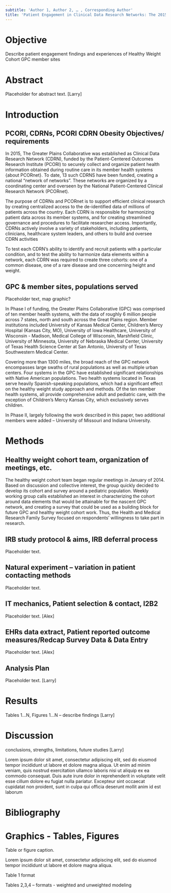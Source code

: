 ```yaml
---
subtitle: 'Author 1, Author 2, … , Corresponding Author'
title: 'Patient Engagement in Clinical Data Research Networks: The 2015 Greater Plains Collaborative Healthy Weight Study'
---
```


Objective
=========

Describe patient engagement findings and experiences of Healthy Weight Cohort GPC member sites

Abstract
========

Placeholder for abstract text. \[Larry\]

Introduction
============

PCORI, CDRNs, PCORI CDRN Obesity Objectives/ requirements
---------------------------------------------------------

In 2015, The Greater Plains Collaborative was established as Clinical Data Research Network (CDRN), funded by the Patient-Centered Outcomes Research Institute (PCORI) to securely collect and organize patient health information obtained during routine care in its member health systems {about PCORnet}. To date, 13 such CDRNS have been funded, creating a national “network of networks”. These networks are organized by a coordinating center and overseen by the National Patient-Centered Clinical Research Network (PCORnet).

The purpose of CDRNs and PCORnet is to support efficient clinical research by creating centralized access to the de-identified data of millions of patients across the country. Each CDRN is responsible for harmonizing patient data across its member systems, and for creating streamlined governance and procedures to facilitate researcher access. Importantly, CDRNs actively involve a variety of stakeholders, including patients, clinicians, healthcare system leaders, and others to build and oversee CDRN activities

To test each CDRN’s ability to identify and recruit patients with a particular condition, and to test the ability to harmonize data elements within a network, each CDRN was required to create three cohorts: one of a common disease, one of a rare disease and one concerning height and weight.

GPC & member sites, populations served
--------------------------------------

Placeholder text, map graphic?

In Phase I of funding, the Greater Plains Collaborative (GPC) was comprised of ten member health systems, with the data of roughly 6 million people across 7 states, north and south across the Great Plains region. Member institutions included University of Kansas Medical Center, Children’s Mercy Hospital (Kansas City, MO), University of Iowa Healthcare, University of Wisconsin - Madison, Medical College of Wisconsin, Marshfield Clinic, University of Minnesota, University of Nebraska Medical Center, University of Texas Health Science Center at San Antonio, University of Texas Southwestern Medical Center.

Covering more than 1300 miles, the broad reach of the GPC network encompasses large swaths of rural populations as well as multiple urban centers. Four systems in the GPC have established significant relationships with Native American populations. Two health systems located in Texas serve heavily Spanish-speaking populations, which had a significant effect on the healthy weight study approach and methods. Of the ten member health systems, all provide comprehensive adult and pediatric care, with the exception of Children’s Mercy Kansas City, which exclusively serves children.

In Phase II, largely following the work described in this paper, two additional members were added – University of Missouri and Indiana University.

Methods
=======

Healthy weight cohort team, organization of meetings, etc.
----------------------------------------------------------

The healthy weight cohort team began regular meetings in January of 2014. Based on discussion and collective interest, the group quickly decided to develop its cohort and survey around a pediatric population. Weekly working group calls established an interest in characterizing the cohort around data elements that would be attainable for the nascent GPC network, and creating a survey that could be used as a building block for future GPC and healthy weight cohort work. Thus, the Health and Medical Research Family Survey focused on respondents’ willingness to take part in research.

IRB study protocol & aims, IRB deferral process
-----------------------------------------------

Placeholder text.

Natural experiment – variation in patient contacting methods
------------------------------------------------------------

Placeholder text.

IT mechanics, Patient selection & contact, I2B2
-----------------------------------------------

Placeholder text. \[Alex\]

EHRs data extract, Patient reported outcome measures/Redcap Survey Data & Data Entry
------------------------------------------------------------------------------------

Placeholder text. \[Alex\]

Analysis Plan
-------------

Placeholder text. \[Larry\]

Results
=======

Tables 1…N, Figures 1…N – describe findings \[Larry\]

Discussion
==========

conclusions, strengths, limitations, future studies \[Larry\]

Lorem ipsum dolor sit amet, consectetur adipiscing elit, sed do eiusmod tempor incididunt ut labore et dolore magna aliqua. Ut enim ad minim veniam, quis nostrud exercitation ullamco laboris nisi ut aliquip ex ea commodo consequat. Duis aute irure dolor in reprehenderit in voluptate velit esse cillum dolore eu fugiat nulla pariatur. Excepteur sint occaecat cupidatat non proident, sunt in culpa qui officia deserunt mollit anim id est laborum

Bibliography
============

Graphics - Tables, Figures
==========================

Table or figure caption.

Lorem ipsum dolor sit amet, consectetur adipiscing elit, sed do eiusmod tempor incididunt ut labore et dolore magna aliqua.

Table 1 format

Tables 2,3,4 – formats - weighted and unweighted modeling
